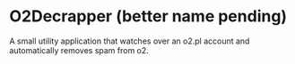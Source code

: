 # O2Decrapper (better name pending)

A small utility application that watches over an o2.pl account and automatically removes spam from o2.